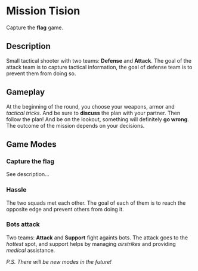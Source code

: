 # Mission Tision
Capture the **flag** game.

## Description
Small tactical shooter with two teams: **Defense** and **Attack**.
The goal of the attack team is to capture tactical information, the goal of defense team is to prevent them from doing so.

## Gameplay
At the beginning of the round, you choose your weapons, armor and *tactical tricks*.
And be sure to **discuss** the plan with your partner.
Then follow the plan! And be on the lookout, something will definitely **go wrong**.
The outcome of the mission depends on your decisions.

## Game Modes


### Capture the **flag**
See description...

### Hassle
The two squads met each other. The goal of each of them is to reach the opposite edge and prevent others from doing it.

### Bots attack
Two teams: **Attack** and **Support** fight againts bots.
The attack goes to the *hottest* spot, and support helps by managing *airstrikes* and providing *medical* assistance.

*P.S. There will be new modes in the future!*
